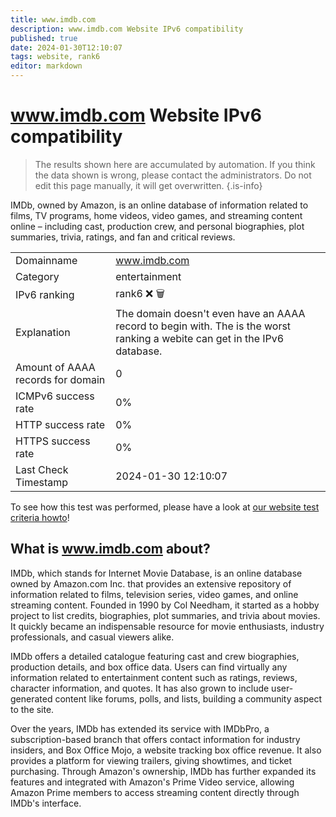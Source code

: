 ```yaml
---
title: www.imdb.com
description: www.imdb.com Website IPv6 compatibility
published: true
date: 2024-01-30T12:10:07
tags: website, rank6
editor: markdown
---
```


# www.imdb.com Website IPv6 compatibility

> The results shown here are accumulated by automation. If you think the data shown is wrong, please contact the administrators. 
> Do not edit this page manually, it will get overwritten.
{.is-info}

IMDb, owned by Amazon, is an online database of information related to films, TV programs, home videos, video games, and streaming content online – including cast, production crew, and personal biographies, plot summaries, trivia, ratings, and fan and critical reviews.


|   |   |
| - | - |
| Domainname | www.imdb.com
| Category | entertainment |
| IPv6 ranking | rank6 :x: :wastebasket: |
| Explanation | The domain doesn't even have an AAAA record to begin with. The is the worst ranking a webite can get in the IPv6 database. |
| Amount of AAAA records for domain | 0 |
| ICMPv6 success rate | 0%|
| HTTP success rate | 0% |
| HTTPS success rate | 0% |
| Last Check Timestamp | 2024-01-30 12:10:07 |

To see how this test was performed, please have a look at [our website test criteria howto](/howto/testcriteria/website)!


## What is www.imdb.com about?
IMDb, which stands for Internet Movie Database, is an online database owned by Amazon.com Inc. that provides an extensive repository of information related to films, television series, video games, and online streaming content. Founded in 1990 by Col Needham, it started as a hobby project to list credits, biographies, plot summaries, and trivia about movies. It quickly became an indispensable resource for movie enthusiasts, industry professionals, and casual viewers alike.

IMDb offers a detailed catalogue featuring cast and crew biographies, production details, and box office data. Users can find virtually any information related to entertainment content such as ratings, reviews, character information, and quotes. It has also grown to include user-generated content like forums, polls, and lists, building a community aspect to the site.

Over the years, IMDb has extended its service with IMDbPro, a subscription-based branch that offers contact information for industry insiders, and Box Office Mojo, a website tracking box office revenue. It also provides a platform for viewing trailers, giving showtimes, and ticket purchasing. Through Amazon's ownership, IMDb has further expanded its features and integrated with Amazon's Prime Video service, allowing Amazon Prime members to access streaming content directly through IMDb's interface.
